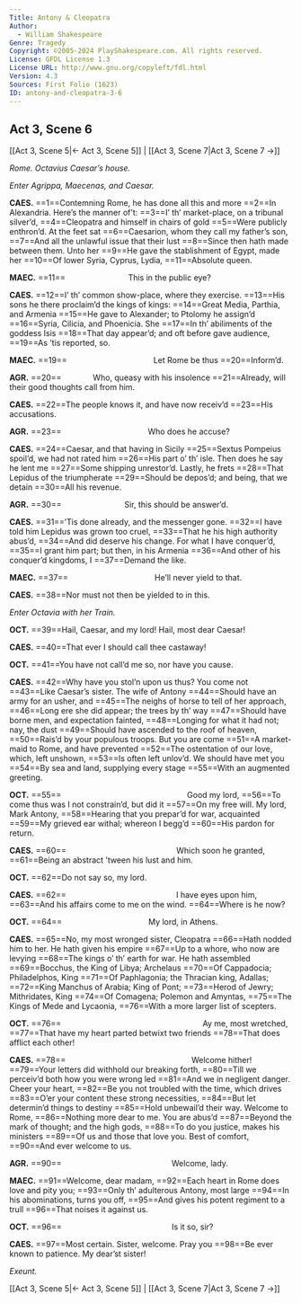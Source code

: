 ```yaml
---
Title: Antony & Cleopatra
Author: 
  - William Shakespeare
Genre: Tragedy
Copyright: ©2005-2024 PlayShakespeare.com. All rights reserved.
License: GFDL License 1.3
License URL: http://www.gnu.org/copyleft/fdl.html
Version: 4.3
Sources: First Folio (1623)
ID: antony-and-cleopatra-3-6
---
```


## Act 3, Scene 6
[[Act 3, Scene 5|← Act 3, Scene 5]] | [[Act 3, Scene 7|Act 3, Scene 7 →]]

*Rome. Octavius Caesar’s house.*

*Enter Agrippa, Maecenas, and Caesar.*

**CAES.**
==1==Contemning Rome, he has done all this and more
==2==In Alexandria. Here’s the manner of’t:
==3==I’ th’ market-place, on a tribunal silver’d,
==4==Cleopatra and himself in chairs of gold
==5==Were publicly enthron’d. At the feet sat
==6==Caesarion, whom they call my father’s son,
==7==And all the unlawful issue that their lust
==8==Since then hath made between them. Unto her
==9==He gave the stablishment of Egypt, made her
==10==Of lower Syria, Cyprus, Lydia,
==11==Absolute queen.

**MAEC.**
==11==        This in the public eye?

**CAES.**
==12==I’ th’ common show-place, where they exercise.
==13==His sons he there proclaim’d the kings of kings:
==14==Great Media, Parthia, and Armenia
==15==He gave to Alexander; to Ptolomy he assign’d
==16==Syria, Cilicia, and Phoenicia. She
==17==In th’ abiliments of the goddess Isis
==18==That day appear’d; and oft before gave audience,
==19==As ’tis reported, so.

**MAEC.**
==19==           Let Rome be thus
==20==Inform’d.

**AGR.**
==20==    Who, queasy with his insolence
==21==Already, will their good thoughts call from him.

**CAES.**
==22==The people knows it, and have now receiv’d
==23==His accusations.

**AGR.**
==23==           Who does he accuse?

**CAES.**
==24==Caesar, and that having in Sicily
==25==Sextus Pompeius spoil’d, we had not rated him
==26==His part o’ th’ isle. Then does he say he lent me
==27==Some shipping unrestor’d. Lastly, he frets
==28==That Lepidus of the triumpherate
==29==Should be depos’d; and being, that we detain
==30==All his revenue.

**AGR.**
==30==        Sir, this should be answer’d.

**CAES.**
==31==’Tis done already, and the messenger gone.
==32==I have told him Lepidus was grown too cruel,
==33==That he his high authority abus’d,
==34==And did deserve his change. For what I have conquer’d,
==35==I grant him part; but then, in his Armenia
==36==And other of his conquer’d kingdoms, I
==37==Demand the like.

**MAEC.**
==37==           He’ll never yield to that.

**CAES.**
==38==Nor must not then be yielded to in this.

*Enter Octavia with her Train.*

**OCT.**
==39==Hail, Caesar, and my lord! Hail, most dear Caesar!

**CAES.**
==40==That ever I should call thee castaway!

**OCT.**
==41==You have not call’d me so, nor have you cause.

**CAES.**
==42==Why have you stol’n upon us thus? You come not
==43==Like Caesar’s sister. The wife of Antony
==44==Should have an army for an usher, and
==45==The neighs of horse to tell of her approach,
==46==Long ere she did appear; the trees by th’ way
==47==Should have borne men, and expectation fainted,
==48==Longing for what it had not; nay, the dust
==49==Should have ascended to the roof of heaven,
==50==Rais’d by your populous troops. But you are come
==51==A market-maid to Rome, and have prevented
==52==The ostentation of our love, which, left unshown,
==53==Is often left unlov’d. We should have met you
==54==By sea and land, supplying every stage
==55==With an augmented greeting.

**OCT.**
==55==                Good my lord,
==56==To come thus was I not constrain’d, but did it
==57==On my free will. My lord, Mark Antony,
==58==Hearing that you prepar’d for war, acquainted
==59==My grieved ear withal; whereon I begg’d
==60==His pardon for return.

**CAES.**
==60==              Which soon he granted,
==61==Being an abstract ’tween his lust and him.

**OCT.**
==62==Do not say so, my lord.

**CAES.**
==62==              I have eyes upon him,
==63==And his affairs come to me on the wind.
==64==Where is he now?

**OCT.**
==64==           My lord, in Athens.

**CAES.**
==65==No, my most wronged sister, Cleopatra
==66==Hath nodded him to her. He hath given his empire
==67==Up to a whore, who now are levying
==68==The kings o’ th’ earth for war. He hath assembled
==69==Bocchus, the King of Libya; Archelaus
==70==Of Cappadocia; Philadelphos, King
==71==Of Paphlagonia; the Thracian king, Adallas;
==72==King Manchus of Arabia; King of Pont;
==73==Herod of Jewry; Mithridates, King
==74==Of Comagena; Polemon and Amyntas,
==75==The Kings of Mede and Lycaonia,
==76==With a more larger list of scepters.

**OCT.**
==76==                  Ay me, most wretched,
==77==That have my heart parted betwixt two friends
==78==That does afflict each other!

**CAES.**
==78==                Welcome hither!
==79==Your letters did withhold our breaking forth,
==80==Till we perceiv’d both how you were wrong led
==81==And we in negligent danger. Cheer your heart,
==82==Be you not troubled with the time, which drives
==83==O’er your content these strong necessities,
==84==But let determin’d things to destiny
==85==Hold unbewail’d their way. Welcome to Rome,
==86==Nothing more dear to me. You are abus’d
==87==Beyond the mark of thought; and the high gods,
==88==To do you justice, makes his ministers
==89==Of us and those that love you. Best of comfort,
==90==And ever welcome to us.

**AGR.**
==90==              Welcome, lady.

**MAEC.**
==91==Welcome, dear madam,
==92==Each heart in Rome does love and pity you;
==93==Only th’ adulterous Antony, most large
==94==In his abominations, turns you off,
==95==And gives his potent regiment to a trull
==96==That noises it against us.

**OCT.**
==96==              Is it so, sir?

**CAES.**
==97==Most certain. Sister, welcome. Pray you
==98==Be ever known to patience. My dear’st sister!

*Exeunt.*

[[Act 3, Scene 5|← Act 3, Scene 5]] | [[Act 3, Scene 7|Act 3, Scene 7 →]]